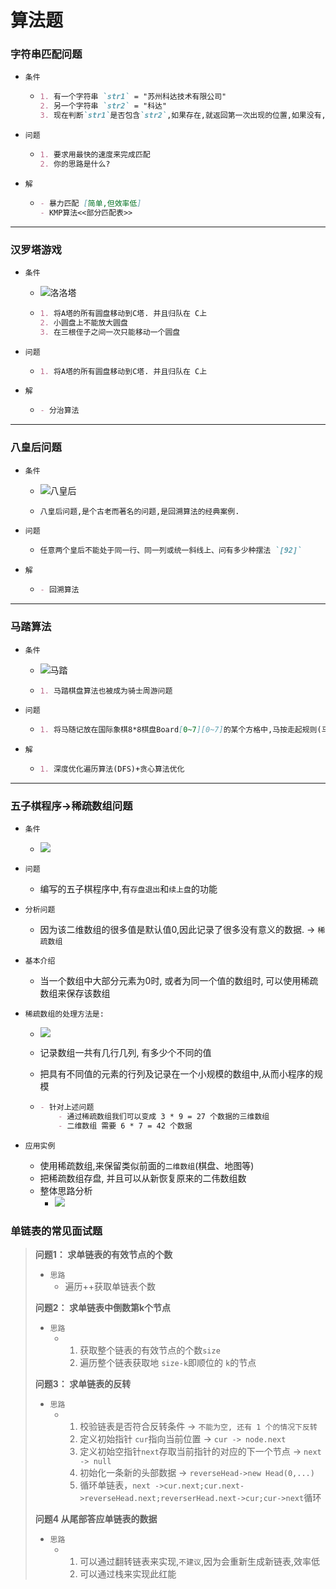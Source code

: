 # 算法题

### 字符串匹配问题

- `条件`

  - ```markdown
    1. 有一个字符串 `str1` = "苏州科达技术有限公司"
    2. 另一个字符串 `str2` = "科达"
    3. 现在判断`str1`是否包含`str2`,如果存在,就返回第一次出现的位置,如果没有,则返回-1
    ```

- `问题`

  - ```markdown
    1. 要求用最快的速度来完成匹配
    2. 你的思路是什么?
    ```

- `解`

  - ```markdown
    - 暴力匹配 [简单,但效率低]
    - KMP算法<<部分匹配表>>
    ```

------

### 汉罗塔游戏

- `条件`

  - ![洛洛塔](./images/洛洛塔.png)

  - ```markdown
    1. 将A塔的所有圆盘移动到C塔. 并且归队在 C上
    2. 小圆盘上不能放大圆盘
    3. 在三根侄子之间一次只能移动一个圆盘
    ```

- `问题`

  - ```markdown
    1. 将A塔的所有圆盘移动到C塔. 并且归队在 C上
    ```

- `解`

  - ```markdown
    - 分治算法
    ```

------

### 八皇后问题

- `条件`

  - ![八皇后](./images/8皇后.png)

  - ```markdown
    八皇后问题,是个古老而著名的问题,是回溯算法的经典案例. 
    ```

- `问题`

  - ```markdown
    任意两个皇后不能处于同一行、同一列或统一斜线上、问有多少种摆法 `[92]`
    ```

- `解`

  - ```markdown
    - 回溯算法
    ```

------

### 马踏算法

- `条件`

  - ![马踏](./images/马踏棋盘.png)

  - ```markdown
    1. 马踏棋盘算法也被成为骑士周游问题
    ```

- `问题`

  - ```markdown
    1. 将马随记放在国际象棋8*8棋盘Board[0~7][0~7]的某个方格中,马按走起规则(马走日字)进行移动.要求每个方格只进入一次,走遍棋盘上全部64个方格
    ```

- `解`

  - ```markdown
    1. 深度优化遍历算法(DFS)+贪心算法优化
    ```

------

### 五子棋程序->稀疏数组问题

- `条件`
  - ![](./images/原始二维数组.png)


- `问题`

  - 编写的五子棋程序中,有`存盘退出`和`续上盘`的功能

- `分析问题`

  - 因为该二维数组的很多值是默认值0,因此记录了很多没有意义的数据. -> `稀疏数组`

- `基本介绍`

  - 当一个数组中大部分元素为0时, 或者为同一个值的数组时, 可以使用稀疏数组来保存该数组

- `稀疏数组的处理方法是:`

  - ![](./images/稀疏数组.png)

  - 记录数组一共有几行几列, 有多少个不同的值

  - 把具有不同值的元素的行列及记录在一个小规模的数组中,从而小程序的规模

  - ```markdown
    - 针对上述问题
    	- 通过稀疏数组我们可以变成 3 * 9 = 27 个数据的三维数组
    	- 二维数组 需要 6 * 7 = 42 个数据
    ```

- `应用实例`

  - 使用稀疏数组,来保留类似前面的`二维数组`(棋盘、地图等)
  - 把稀疏数组存盘, 并且可以从新恢复原来的二伟数组数
  - 整体思路分析
    - ![](./images/稀疏数组分析.png)

### 单链表的常见面试题

> **问题1： 求单链表的有效节点的个数**
>
> - `思路`
>   - 遍历++获取单链表个数
>
> **问题2： 求单链表中倒数第k个节点**
>
> - `思路`
>   - 1. 获取整个链表的有效节点的个数`size`
>     2. 遍历整个链表获取地 `size-k`即顺位的 `k`的节点
>
> **问题3： 求单链表的反转**
>
> - `思路`
>   - 1. 校验链表是否符合反转条件 -> `不能为空, 还有 1 个的情况下反转`
>     2.  定义初始指针 `cur`指向当前位置 -> `cur -> node.next`
>     3. 定义初始空指针`next`存取当前指针的对应的下一个节点 -> `next -> null`
>     4.  初始化一条新的头部数据 -> `reverseHead->new Head(0,...)`
>     5. 循环单链表，`next ->cur.next;cur.next->reverseHead.next;reverserHead.next->cur;cur->next`循环
>
> **问题4 从尾部答应单链表的数据**
>
> - `思路`
>   - 1. 可以通过翻转链表来实现,`不建议`,因为会重新生成新链表,效率低
>     2.  可以通过栈来实现此红能

